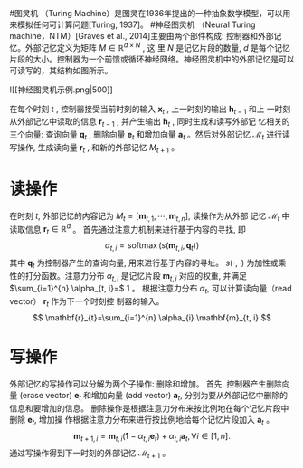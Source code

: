 #图灵机 （Turing Machine）是图灵在1936年提出的一种抽象数学模型，可以用来模拟任何可计算问题[Turing, 1937]。
#神经图灵机 （Neural Turing machine，NTM）[Graves et al., 2014]主要由两个部件构成: 控制器和外部记忆。外部记忆定义为矩阵  $M \in \mathbb{R}^{d \times N}$ , 这 里  $N$  是记忆片段的数量,  $d$  是每个记忆片段的大小。控制器为一个前馈或循环神经网络。神经图灵机中的外部记忆是可以可读写的，其结构如图所示。

![[神经图灵机示例.png|500]]

在每个时刻  t , 控制器接受当前时刻的输入  $\mathbf{x}_{t}$ , 上一时刻的输出  $\mathbf{h}_{t-1}$  和上 一时刻从外部记忆中读取的信息  $\mathbf{r}_{t-1}$ , 并产生输出  $\mathbf{h}_{t}$ , 同时生成和读写外部记 忆相关的三个向量: 查询向量  $\mathbf{q}_{t}$ , 删除向量  $\mathbf{e}_{t}$  和增加向量  $\mathbf{a}_{t}$  。然后对外部记忆  $\mathcal{M}_{t}$  进行读写操作, 生成读向量  $\mathbf{r}_{t}$ , 和新的外部记忆  $M_{t+1}$  。

# 读操作
在时刻 $t$, 外部记忆的内容记为 $M_{t}=\left[\mathbf{m}_{t, 1}, \cdots, \mathbf{m}_{t, n}\right]$, 读操作为从外部 记忆 $\mathcal{M}_{t}$ 中读取信息 $\mathbf{r}_{t} \in \mathbb{R}^{d}$ 。
首先通过注意力机制来进行基于内容的寻找, 即
$$
\alpha_{t, i}=\operatorname{softmax}\left(s\left(\mathbf{m}_{t, i}, \mathbf{q}_{t}\right)\right)
$$
其中 $\mathbf{q}_{t}$ 为控制器产生的查询向量, 用来进行基于内容的寻址。 $s(\cdot, \cdot)$ 为加性或乘 性的打分函数。注意力分布 $\alpha_{t, i}$ 是记忆片段 $\mathbf{m}_{t, i}$ 对应的权重, 并满足 $\sum_{i=1}^{n} \alpha_{t, i}=$ 1 。
根据注意力分布 $\alpha_{t}$, 可以计算读向量（read vector） $\mathbf{r}_{t}$ 作为下一个时刻控 制器的输入。
$$
\mathbf{r}_{t}=\sum_{i=1}^{n} \alpha_{i} \mathbf{m}_{t, i}
$$
# 写操作
外部记忆的写操作可以分解为两个子操作: 删除和增加。
首先, 控制器产生删除向量 (erase vector) $\mathbf{e}_{t}$ 和增加向量 (add vector) $\mathbf{a}_{t}$, 分别为要从外部记忆中删除的信息和要增加的信息。
删除操作是根据注意力分布来按比例地在每个记忆片段中删除 $\mathbf{e}_{t}$, 增加操 作根据注意力分布来进行按比例地给每个记忆片段加入 $\mathbf{a}_{t}$ 。
$$
\mathbf{m}_{t+1, i}=\mathbf{m}_{t, i}\left(\mathbf{1}-\alpha_{t, i} \mathbf{e}_{t}\right)+\alpha_{t, i} \mathbf{a}_{t}, \forall i \in[1, n] .
$$
通过写操作得到下一时刻的外部记忆 $\mathcal{M}_{t+1}$ 。

